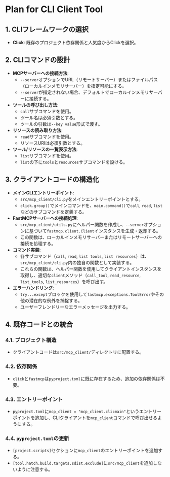 # Plan for CLI Client Tool

## 1. CLIフレームワークの選択
- **Click**: 既存のプロジェクト依存関係と人気度からClickを選択。

## 2. CLIコマンドの設計
- **MCPサーバーへの接続方法**:
  - `--server`オプションでURL（リモートサーバー）またはファイルパス（ローカルインメモリサーバー）を指定可能にする。
  - `--server`が指定されない場合、デフォルトでローカルインメモリサーバーに接続する。
- **ツールの呼び出し方法**:
  - `call`サブコマンドを使用。
  - ツール名は必須引数とする。
  - ツールの引数は`--key value`形式で渡す。
- **リソースの読み取り方法**:
  - `read`サブコマンドを使用。
  - リソースURIは必須引数とする。
- **ツール/リソースの一覧表示方法**:
  - `list`サブコマンドを使用。
  - `list`の下に`tools`と`resources`サブコマンドを設ける。

## 3. クライアントコードの構造化
- **メインCLIエントリーポイント**:
  - `src/mcp_client/cli.py`をメインエントリーポイントとする。
  - `click.group()`でメインコマンドを、`main.command()`で`call`, `read`, `list`などのサブコマンドを定義する。
- **FastMCPサーバーへの接続処理**:
  - `src/mcp_client/utils.py`にヘルパー関数を作成し、`--server`オプションに基づいて`fastmcp.client.Client`インスタンスを生成・返却する。
  - この関数は、ローカルインメモリサーバーまたはリモートサーバーへの接続を処理する。
- **コマンド実装**:
  - 各サブコマンド（`call`, `read`, `list tools`, `list resources`）は、`src/mcp_client/cli.py`内の独自の関数として実装する。
  - これらの関数は、ヘルパー関数を使用してクライアントインスタンスを取得し、適切な`client`メソッド（`call_tool`, `read_resource`, `list_tools`, `list_resources`）を呼び出す。
- **エラーハンドリング**:
  - `try...except`ブロックを使用して`fastmcp.exceptions.ToolError`やその他の潜在的な例外を捕捉する。
  - ユーザーフレンドリーなエラーメッセージを出力する。

## 4. 既存コードとの統合

### 4.1. プロジェクト構造
- クライアントコードは`src/mcp_client/`ディレクトリに配置する。

### 4.2. 依存関係
- `click`と`fastmcp`は`pyproject.toml`に既に存在するため、追加の依存関係は不要。

### 4.3. エントリーポイント
- `pyproject.toml`に`mcp_client = "mcp_client.cli:main"`というエントリーポイントを追加し、CLIクライアントを`mcp_client`コマンドで呼び出せるようにする。

### 4.4. `pyproject.toml`の更新
- `[project.scripts]`セクションに`mcp_client`のエントリーポイントを追加する。
- `[tool.hatch.build.targets.sdist.exclude]`に`src/mcp_client`を追加しないように注意する。
